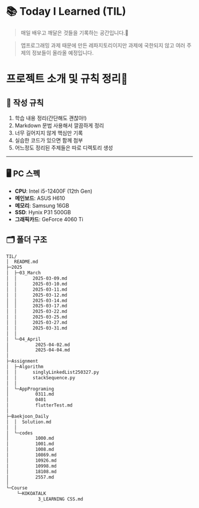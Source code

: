 # 📚 Today I Learned (TIL)

> 매일 배우고 깨달은 것들을 기록하는 공간입니다.💪

> 앱프로그래밍 과제 때문에 만든 레파지토리이지만 과제에 국한되지 않고 여러 주제의 정보들이 올라올 예정입니다.

# 프로젝트 소개 및 규칙 정리🥵

## 📌 작성 규칙

1. 학습 내용 정리(간단해도 괜찮아!)
2. Markdown 문법 사용해서 깔끔하게 정리
3. 너무 길어지지 않게 핵심만 기록
4. 실습한 코드가 있으면 함께 첨부
5. 어느정도 정리된 주제들은 따로 디렉토리 생성

---

## 🖥️ PC 스펙

- **CPU**: Intel i5-12400F (12th Gen)
- **메인보드**: ASUS H610
- **메모리**: Samsung 16GB
- **SSD**: Hynix P31 500GB
- **그래픽카드**: GeForce 4060 Ti

## 🗂️ 폴더 구조

```bash
TIL/
│  README.md
├─2025
│  ├─03_March
│  │      2025-03-09.md
│  │      2025-03-10.md
│  │      2025-03-11.md
│  │      2025-03-12.md
│  │      2025-03-14.md
│  │      2025-03-17.md
│  │      2025-03-22.md
│  │      2025-03-25.md
│  │      2025-03-27.md
│  │      2025-03-31.md
│  │
│  └─04_April
│          2025-04-02.md
│          2025-04-04.md
│
├─Assignment
│  ├─Algorithm
│  │      singlyLinkedList250327.py
│  │      stackSequence.py
│  │
│  └─AppPrograming
│          0311.md
│          0401
│          flutterTest.md
│
├─Baekjoon_Daily
│  │  Solution.md
│  │
│  └─codes
│          1000.md
│          1001.md
│          1008.md
│          10869.md
│          10926.md
│          10998.md
│          18108.md
│          2557.md
│
└─Course
    └─KOKOATALK
            3_LEARNING CSS.md
```
